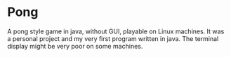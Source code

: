 Pong
====

A pong style game in java, without GUI, playable on Linux machines.  It was a personal project and my very first program written in java.
The terminal display might be very poor on some machines.
